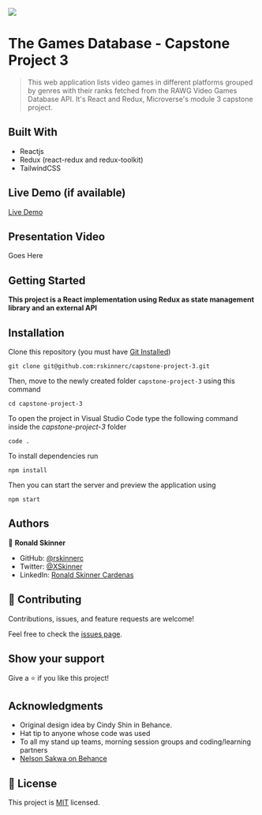 ![](https://img.shields.io/badge/Microverse-blueviolet)

# The Games Database - Capstone Project 3

> This web application lists video games in different platforms grouped by genres with their ranks fetched from the RAWG Video Games Database API. It's React and Redux, Microverse's module 3 capstone project.

## Built With

- Reactjs
- Redux (react-redux and redux-toolkit)
- TailwindCSS

## Live Demo (if available)

[Live Demo](https://games-db.micro.rskinner.cyou)

## Presentation Video

Goes Here

## Getting Started

**This project is a React implementation using Redux as state management library and an external API**

## Installation

Clone this repository (you must have [Git Installed](https://github.com/git-guides/install-git))

`git clone git@github.com:rskinnerc/capstone-project-3.git`

Then, move to the newly created folder `capstone-project-3` using this command

`cd capstone-project-3`

To open the project in Visual Studio Code type the following command inside the _capstone-project-3_ folder

`code .`

To install dependencies run

`npm install`

Then you can start the server and preview the application using

`npm start`

## Authors

👤 **Ronald Skinner**

- GitHub: [@rskinnerc](https://github.com/rskinnerc)
- Twitter: [@XSkinner](https://twitter.com/XSkinner)
- LinkedIn: [Ronald Skinner Cardenas](https://www.linkedin.com/in/rskinnerc/)

## 🤝 Contributing

Contributions, issues, and feature requests are welcome!

Feel free to check the [issues page](../../issues/).

## Show your support

Give a ⭐️ if you like this project!

## Acknowledgments

- Original design idea by Cindy Shin in Behance.
- Hat tip to anyone whose code was used
- To all my stand up teams, morning session groups and coding/learning partners
- [Nelson Sakwa on Behance](https://www.behance.net/sakwadesignstudio)

## 📝 License

This project is [MIT](./MIT.md) licensed.